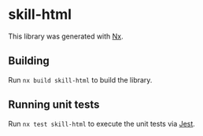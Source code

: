 # skill-html

This library was generated with [Nx](https://nx.dev).

## Building

Run `nx build skill-html` to build the library.

## Running unit tests

Run `nx test skill-html` to execute the unit tests via [Jest](https://jestjs.io).
